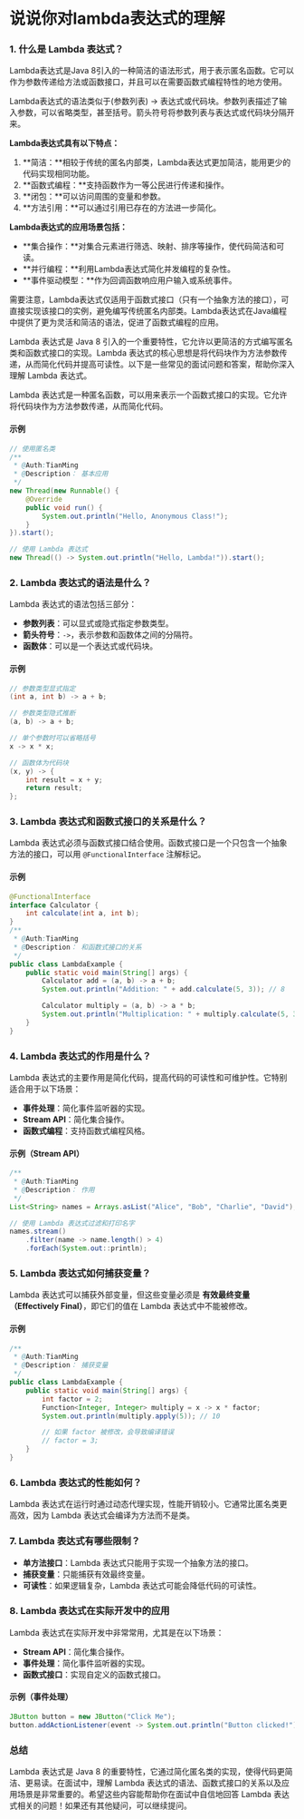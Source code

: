 # 说说你对lambda表达式的理解

### 1. **什么是 Lambda 表达式？**

Lambda表达式是Java 8引入的一种简洁的语法形式，用于表示匿名函数。它可以作为参数传递给方法或函数接口，并且可以在需要函数式编程特性的地方使用。

Lambda表达式的语法类似于(参数列表) -> 表达式或代码块。参数列表描述了输入参数，可以省略类型，甚至括号。箭头符号将参数列表与表达式或代码块分隔开来。

**Lambda表达式具有以下特点：**

1. **简洁：**相较于传统的匿名内部类，Lambda表达式更加简洁，能用更少的代码实现相同功能。
2. **函数式编程：**支持函数作为一等公民进行传递和操作。
3. **闭包：**可以访问周围的变量和参数。
4. **方法引用：**可以通过引用已存在的方法进一步简化。

**Lambda表达式的应用场景包括：**

+ **集合操作：**对集合元素进行筛选、映射、排序等操作，使代码简洁和可读。
+ **并行编程：**利用Lambda表达式简化并发编程的复杂性。
+ **事件驱动模型：**作为回调函数响应用户输入或系统事件。

需要注意，Lambda表达式仅适用于函数式接口（只有一个抽象方法的接口），可直接实现该接口的实例，避免编写传统匿名内部类。Lambda表达式在Java编程中提供了更为灵活和简洁的语法，促进了函数式编程的应用。

Lambda 表达式是 Java 8 引入的一个重要特性，它允许以更简洁的方式编写匿名类和函数式接口的实现。Lambda 表达式的核心思想是将代码块作为方法参数传递，从而简化代码并提高可读性。以下是一些常见的面试问题和答案，帮助你深入理解 Lambda 表达式。

Lambda 表达式是一种匿名函数，可以用来表示一个函数式接口的实现。它允许将代码块作为方法参数传递，从而简化代码。

#### 示例

```java
// 使用匿名类
/**
 * @Auth:TianMing
 * @Description： 基本应用
 */
new Thread(new Runnable() {
    @Override
    public void run() {
        System.out.println("Hello, Anonymous Class!");
    }
}).start();

// 使用 Lambda 表达式
new Thread(() -> System.out.println("Hello, Lambda!")).start();
```

### 2. **Lambda 表达式的语法是什么？**

Lambda 表达式的语法包括三部分：

+ **参数列表**：可以显式或隐式指定参数类型。
+ **箭头符号**：`->`，表示参数和函数体之间的分隔符。
+ **函数体**：可以是一个表达式或代码块。

#### 示例

```java
// 参数类型显式指定
(int a, int b) -> a + b;

// 参数类型隐式推断
(a, b) -> a + b;

// 单个参数时可以省略括号
x -> x * x;

// 函数体为代码块
(x, y) -> {
    int result = x + y;
    return result;
};
```

### 3. **Lambda 表达式和函数式接口的关系是什么？**

Lambda 表达式必须与函数式接口结合使用。函数式接口是一个只包含一个抽象方法的接口，可以用 `@FunctionalInterface` 注解标记。

#### 示例

```java
@FunctionalInterface
interface Calculator {
    int calculate(int a, int b);
}
/**
 * @Auth:TianMing
 * @Description： 和函数式接口的关系
 */
public class LambdaExample {
    public static void main(String[] args) {
        Calculator add = (a, b) -> a + b;
        System.out.println("Addition: " + add.calculate(5, 3)); // 8

        Calculator multiply = (a, b) -> a * b;
        System.out.println("Multiplication: " + multiply.calculate(5, 3)); // 15
    }
}
```

### 4. **Lambda 表达式的作用是什么？**

Lambda 表达式的主要作用是简化代码，提高代码的可读性和可维护性。它特别适合用于以下场景：

+ **事件处理**：简化事件监听器的实现。
+ **Stream API**：简化集合操作。
+ **函数式编程**：支持函数式编程风格。

#### 示例（Stream API）

```java
/**
 * @Auth:TianMing
 * @Description： 作用
 */
List<String> names = Arrays.asList("Alice", "Bob", "Charlie", "David");

// 使用 Lambda 表达式过滤和打印名字
names.stream()
    .filter(name -> name.length() > 4)
    .forEach(System.out::println);
```

### 5. **Lambda 表达式如何捕获变量？**

Lambda 表达式可以捕获外部变量，但这些变量必须是 **有效最终变量（Effectively Final）**，即它们的值在 Lambda 表达式中不能被修改。

#### 示例

```java
/**
 * @Auth:TianMing
 * @Description： 捕获变量
 */
public class LambdaExample {
    public static void main(String[] args) {
        int factor = 2;
        Function<Integer, Integer> multiply = x -> x * factor;
        System.out.println(multiply.apply(5)); // 10

        // 如果 factor 被修改，会导致编译错误
        // factor = 3;
    }
}
```

### 6. **Lambda 表达式的性能如何？**

Lambda 表达式在运行时通过动态代理实现，性能开销较小。它通常比匿名类更高效，因为 Lambda 表达式会编译为方法而不是类。

### 7. **Lambda 表达式有哪些限制？**

+ **单方法接口**：Lambda 表达式只能用于实现一个抽象方法的接口。
+ **捕获变量**：只能捕获有效最终变量。
+ **可读性**：如果逻辑复杂，Lambda 表达式可能会降低代码的可读性。

### 8. **Lambda 表达式在实际开发中的应用**

Lambda 表达式在实际开发中非常常用，尤其是在以下场景：

+ **Stream API**：简化集合操作。
+ **事件处理**：简化事件监听器的实现。
+ **函数式接口**：实现自定义的函数式接口。

#### 示例（事件处理）

```java
JButton button = new JButton("Click Me");
button.addActionListener(event -> System.out.println("Button clicked!"));
```

### 总结

Lambda 表达式是 Java 8 的重要特性，它通过简化匿名类的实现，使得代码更简洁、更易读。在面试中，理解 Lambda 表达式的语法、函数式接口的关系以及应用场景是非常重要的。希望这些内容能帮助你在面试中自信地回答 Lambda 表达式相关的问题！如果还有其他疑问，可以继续提问。
